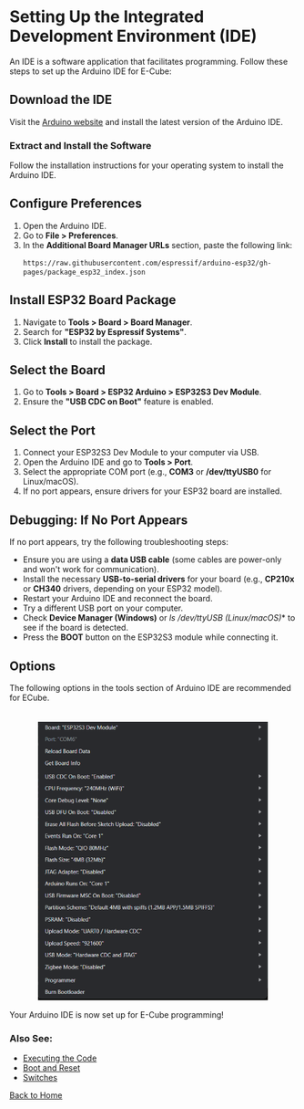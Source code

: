 # Setting Up the Integrated Development Environment (IDE)

An IDE is a software application that facilitates programming. Follow these steps to set up the Arduino IDE for E-Cube:

## Download the IDE
Visit the [Arduino website](https://www.arduino.cc/en/software) and install the latest version of the Arduino IDE.

### Extract and Install the Software
Follow the installation instructions for your operating system to install the Arduino IDE.

## Configure Preferences
1. Open the Arduino IDE.
2. Go to **File > Preferences**.
3. In the **Additional Board Manager URLs** section, paste the following link:
   ```
   https://raw.githubusercontent.com/espressif/arduino-esp32/gh-pages/package_esp32_index.json
   ```


## Install ESP32 Board Package
1. Navigate to **Tools > Board > Board Manager**.
2. Search for **"ESP32 by Espressif Systems"**.
3. Click **Install** to install the package.

## Select the Board
1. Go to **Tools > Board > ESP32 Arduino > ESP32S3 Dev Module**.
2. Ensure the **"USB CDC on Boot"** feature is enabled.

## Select the Port
1. Connect your ESP32S3 Dev Module to your computer via USB.
2. Open the Arduino IDE and go to **Tools > Port**.
3. Select the appropriate COM port (e.g., **COM3** or **/dev/ttyUSB0** for Linux/macOS).
4. If no port appears, ensure drivers for your ESP32 board are installed.

## Debugging: If No Port Appears
If no port appears, try the following troubleshooting steps:
- Ensure you are using a **data USB cable** (some cables are power-only and won't work for communication).
- Install the necessary **USB-to-serial drivers** for your board (e.g., **CP210x** or **CH340** drivers, depending on your ESP32 model).
- Restart your Arduino IDE and reconnect the board.
- Try a different USB port on your computer.
- Check **Device Manager (Windows)** or **ls /dev/ttyUSB* (Linux/macOS)** to see if the board is detected.
- Press the **BOOT** button on the ESP32S3 module while connecting it.

## Options

The following options in the tools section of Arduino IDE are recommended for ECube.
<div style="text-align: center;"><img src="../../public/recommendedconfig.png" title="On Board Computer" style="max-width: 80%; height: auto; width: 600px; margin-top: 20px;" /></div>

Your Arduino IDE is now set up for E-Cube programming! 

### Also See:

- [Executing the Code](/en/operationguide/executingthecode.md)
- [Boot and Reset](/en/operationguide/bootnreset.md)
- [Switches](/en/operationguide/switches.md)

[Back to Home](./index.md)